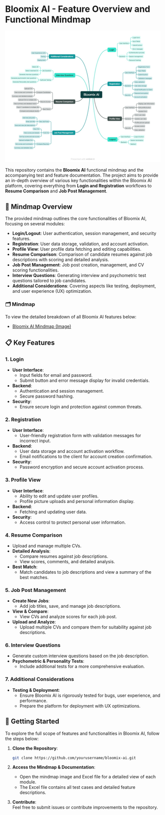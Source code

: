 # Bloomix AI - Feature Overview and Functional Mindmap

![Bloomix AI Mindmap](./Bloomix_ai_mindmap.jpeg)

This repository contains the **Bloomix AI** functional mindmap and the accompanying test and feature documentation. The project aims to provide an in-depth overview of various key functionalities within the Bloomix AI platform, covering everything from **Login and Registration** workflows to **Resume Comparison** and **Job Post Management**.

## 🧠 Mindmap Overview

The provided mindmap outlines the core functionalities of Bloomix AI, focusing on several modules:

- **Login/Logout**: User authentication, session management, and security features.
- **Registration**: User data storage, validation, and account activation.
- **Profile View**: User profile data fetching and editing capabilities.
- **Resume Comparison**: Comparison of candidate resumes against job descriptions with scoring and detailed analysis.
- **Job Post Management**: Job post creation, management, and CV scoring functionalities.
- **Interview Questions**: Generating interview and psychometric test questions tailored to job candidates.
- **Additional Considerations**: Covering aspects like testing, deployment, and user experience (UX) optimization.

### 🗂 Mindmap

To view the detailed breakdown of all Bloomix AI features below:

- [Bloomix AI Mindmap (Image)](./Bloomix_AI_Feature_Documentation.xlsx)

## 📋 Key Features

### 1. **Login**
- **User Interface**: 
  - Input fields for email and password.
  - Submit button and error message display for invalid credentials.
- **Backend**: 
  - Authentication and session management.
  - Secure password hashing.
- **Security**: 
  - Ensure secure login and protection against common threats.

### 2. **Registration**
- **User Interface**: 
  - User-friendly registration form with validation messages for incorrect input.
- **Backend**: 
  - User data storage and account activation workflow.
  - Email notifications to the client for account creation confirmation.
- **Security**: 
  - Password encryption and secure account activation process.

### 3. **Profile View**
- **User Interface**: 
  - Ability to edit and update user profiles.
  - Profile picture uploads and personal information display.
- **Backend**: 
  - Fetching and updating user data.
- **Security**: 
  - Access control to protect personal user information.

### 4. **Resume Comparison**
- Upload and manage multiple CVs.
- **Detailed Analysis**: 
  - Compare resumes against job descriptions.
  - View scores, comments, and detailed analysis.
- **Best Match**: 
  - Match candidates to job descriptions and view a summary of the best matches.

### 5. **Job Post Management**
- **Create New Jobs**: 
  - Add job titles, save, and manage job descriptions.
- **View & Compare**: 
  - View CVs and analyze scores for each job post.
- **Upload and Analyze**: 
  - Upload multiple CVs and compare them for suitability against job descriptions.

### 6. **Interview Questions**
- Generate custom interview questions based on the job description.
- **Psychometric & Personality Tests**: 
  - Include additional tests for a more comprehensive evaluation.

### 7. **Additional Considerations**
- **Testing & Deployment**: 
  - Ensure Bloomix AI is rigorously tested for bugs, user experience, and performance.
  - Prepare the platform for deployment with UX optimizations.

## 🚀 Getting Started

To explore the full scope of features and functionalities in Bloomix AI, follow the steps below:

1. **Clone the Repository**:  
   ```bash
   git clone https://github.com/yourusername/bloomix-ai.git
   ```
   
2. **Access the Mindmap & Documentation**:  
   - Open the mindmap image and Excel file for a detailed view of each module.
   - The Excel file contains all test cases and detailed feature descriptions.

3. **Contribute**:  
   Feel free to submit issues or contribute improvements to the repository.


